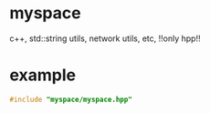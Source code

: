 # myspace
c++, std::string utils,  network utils, etc, !!only hpp!!
# example
```c++
#include "myspace/myspace.hpp"
```
